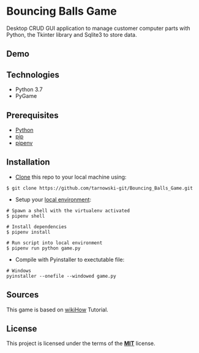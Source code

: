 # Bouncing Balls Game

Desktop CRUD GUI application to manage customer computer parts with Python, the Tkinter library and Sqlite3 to store data.

## Demo

<!-- ![game](https://user-images.githubusercontent.com/34337622/72091944-9f66da80-3311-11ea-81d6-977131cc7991.gif) -->

## Technologies

-   Python 3.7
-   PyGame

## Prerequisites

-   [Python](https://www.python.org/downloads/)
-   [pip](https://pip.pypa.io/en/stable/installing/)
-   [pipenv](https://pipenv.readthedocs.io/en/latest/install/#make-sure-you-ve-got-python-pip)

## Installation

-   [Clone](https://help.github.com/en/github/creating-cloning-and-archiving-repositories/cloning-a-repository) this repo to your local machine using:

```
$ git clone https://github.com/tarnowski-git/Bouncing_Balls_Game.git
```

-   Setup your [local environment](https://thoughtbot.com/blog/how-to-manage-your-python-projects-with-pipenv):

```
# Spawn a shell with the virtualenv activated
$ pipenv shell

# Install dependencies
$ pipenv install

# Run script into local environment
$ pipenv run python game.py
```

-   Compile with Pyinstaller to exectutable file:

```
# Windows
pyinstaller --onefile --windowed game.py
```

## Sources

This game is based on [wikiHow](https://www.wikihow.com/Program-a-Game-in-Python-with-Pygame#Making-a-Game-Object_sub) Tutorial.

## License

This project is licensed under the terms of the [**MIT**](https://github.com/tarnowski-git/Bouncing_Balls_Game/blob/master/LICENSE) license.
